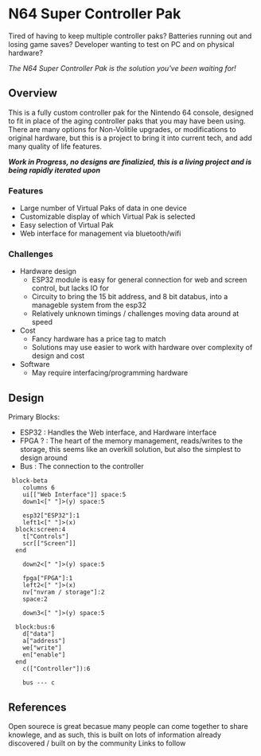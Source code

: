 # N64 Super Controller Pak
Tired of having to keep multiple controller paks? Batteries running out and losing game saves? Developer wanting to test on PC and on physical hardware?

_The N64 Super Controller Pak is the solution you've been waiting for!_

## Overview
This is a fully custom controller pak for the Nintendo 64 console, designed to fit in place of the aging controller paks that you may have been using. There are many options for Non-Volitile upgrades, or modifications to original hardware, but this is a project to bring it into current tech, and add many quality of life features.

___Work in Progress, no designs are finalizied, this is a living project and is being rapidly iterated upon___

### Features
- Large number of Virtual Paks of data in one device
- Customizable display of which Virtual Pak is selected
- Easy selection of Virtual Pak
- Web interface for management via bluetooth/wifi

### Challenges
- Hardware design
  - ESP32 module is easy for general connection for web and screen control, but lacks IO for 
  - Circuity to bring the 15 bit address, and 8 bit databus, into a manageble system from the esp32
  - Relatively unknown timings / challenges moving data around at speed
- Cost
  - Fancy hardware has a price tag to match
  - Solutions may use easier to work with hardware over complexity of design and cost
- Software
  - May require interfacing/programming hardware
 
## Design

Primary Blocks:
- ESP32 : Handles the Web interface, and Hardware interface
- FPGA ? : The heart of the memory management, reads/writes to the storage, this seems like an overkill solution, but also the simplest to design around
- Bus : The connection to the controller

```mermaid
 block-beta
    columns 6
    ui[["Web Interface"]] space:5
    down1<[" "]>(y) space:5
    
    esp32["ESP32"]:1
    left1<[" "]>(x)
  block:screen:4
    t["Controls"]
    scr[["Screen"]]
  end

    down2<[" "]>(y) space:5

    fpga["FPGA"]:1 
    left2<[" "]>(x)
    nv["nvram / storage"]:2
    space:2

    down3<[" "]>(y) space:5

  block:bus:6
    d["data"]
    a["address"]
    we["write"]
    en["enable"]
  end
    c(["Controller"]):6

    bus --- c
```

## References
Open sourece is great becasue many people can come together to share knowlege, and as such, this is built on lots of information already discovered / built on by the community
Links to follow
